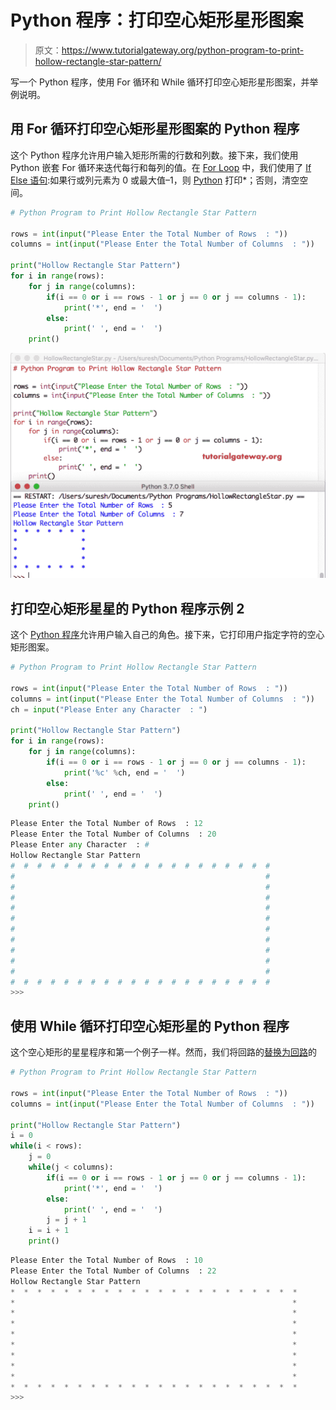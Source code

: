 # Python 程序：打印空心矩形星形图案

> 原文：<https://www.tutorialgateway.org/python-program-to-print-hollow-rectangle-star-pattern/>

写一个 Python 程序，使用 For 循环和 While 循环打印空心矩形星形图案，并举例说明。

## 用 For 循环打印空心矩形星形图案的 Python 程序

这个 Python 程序允许用户输入矩形所需的行数和列数。接下来，我们使用 Python 嵌套 For 循环来迭代每行和每列的值。在 [For Loop](https://www.tutorialgateway.org/python-for-loop/) 中，我们使用了 [If Else 语句](https://www.tutorialgateway.org/python-if-else/):如果行或列元素为 0 或最大值–1，则 [Python](https://www.tutorialgateway.org/python-tutorial/) 打印*；否则，清空空间。

```py
# Python Program to Print Hollow Rectangle Star Pattern

rows = int(input("Please Enter the Total Number of Rows  : "))
columns = int(input("Please Enter the Total Number of Columns  : "))

print("Hollow Rectangle Star Pattern") 
for i in range(rows):
    for j in range(columns):
        if(i == 0 or i == rows - 1 or j == 0 or j == columns - 1):
            print('*', end = '  ')
        else:
            print(' ', end = '  ')
    print()
```

![Python Program to Print Hollow Rectangle Star Pattern 1](img/aa1b81a0da165c2add35fae6bed3d1b4.png)

## 打印空心矩形星星的 Python 程序示例 2

这个 [Python 程序](https://www.tutorialgateway.org/python-programming-examples/)允许用户输入自己的角色。接下来，它打印用户指定字符的空心矩形图案。

```py
# Python Program to Print Hollow Rectangle Star Pattern

rows = int(input("Please Enter the Total Number of Rows  : "))
columns = int(input("Please Enter the Total Number of Columns  : "))
ch = input("Please Enter any Character  : ")

print("Hollow Rectangle Star Pattern") 
for i in range(rows):
    for j in range(columns):
        if(i == 0 or i == rows - 1 or j == 0 or j == columns - 1):
            print('%c' %ch, end = '  ')
        else:
            print(' ', end = '  ')
    print()
```

```py
Please Enter the Total Number of Rows  : 12
Please Enter the Total Number of Columns  : 20
Please Enter any Character  : #
Hollow Rectangle Star Pattern
#  #  #  #  #  #  #  #  #  #  #  #  #  #  #  #  #  #  #  #  
#                                                        #  
#                                                        #  
#                                                        #  
#                                                        #  
#                                                        #  
#                                                        #  
#                                                        #  
#                                                        #  
#                                                        #  
#                                                        #  
#  #  #  #  #  #  #  #  #  #  #  #  #  #  #  #  #  #  #  #  
>>> 
```

## 使用 While 循环打印空心矩形星的 Python 程序

这个空心矩形的星星程序和第一个例子一样。然而，我们将回路的[替换为回路](https://www.tutorialgateway.org/python-for-loop/)的

```py
# Python Program to Print Hollow Rectangle Star Pattern

rows = int(input("Please Enter the Total Number of Rows  : "))
columns = int(input("Please Enter the Total Number of Columns  : "))

print("Hollow Rectangle Star Pattern") 
i = 0
while(i < rows):
    j = 0
    while(j < columns):
        if(i == 0 or i == rows - 1 or j == 0 or j == columns - 1):
            print('*', end = '  ')
        else:
            print(' ', end = '  ')
        j = j + 1
    i = i + 1
    print()
```

```py
Please Enter the Total Number of Rows  : 10
Please Enter the Total Number of Columns  : 22
Hollow Rectangle Star Pattern
*  *  *  *  *  *  *  *  *  *  *  *  *  *  *  *  *  *  *  *  *  *  
*                                                              *  
*                                                              *  
*                                                              *  
*                                                              *  
*                                                              *  
*                                                              *  
*                                                              *  
*                                                              *  
*  *  *  *  *  *  *  *  *  *  *  *  *  *  *  *  *  *  *  *  *  *  
>>> 
```